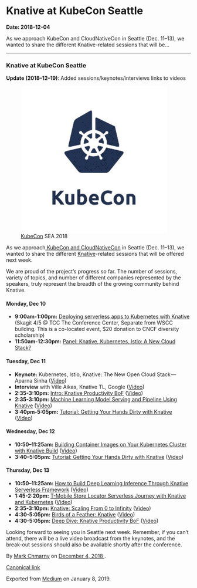 # Knative at KubeCon Seattle

**Date: 2018-12-04**

  <article class="h-entry">
    <section data-field="subtitle" class="p-summary">
      As we approach KubeCon and CloudNativeCon in Seattle (Dec. 11–13), we wanted to share the different Knative-related sessions that will be…
    </section>
    <section data-field="body" class="e-content">
      <section name="c846" class="section section--body section--first section--last">
        <div class="section-divider">
          <hr class="section-divider">
        </div>
        <div class="section-content">
          <div class="section-inner sectionLayout--insetColumn">
            <h3 name="aba2" id="aba2" class="graf graf--h3 graf--leading graf--title">Knative at KubeCon Seattle</h3>
            <p name="a5d8" id="a5d8" class="graf graf--p graf-after--h3">
              <strong class="markup--strong markup--p-strong">Update (2018–12–19)</strong>: Added sessions/keynotes/interviews links to videos</p>
              <figure name="3f6a" id="3f6a" class="graf graf--figure graf--layoutOutsetLeft graf-after--p">
                <div class="aspectRatioPlaceholder is-locked" style="max-width: 400px; max-height: 400px;">
                  <div class="aspectRatioPlaceholder-fill">
                  </div>
                  <img class="graf-image" data-image-id="kubecon.jpg" data-width="400" data-height="400" data-is-featured="true" src="/blog/events/images/kubecon.jpg">
                </div>
                <figcaption class="imageCaption">
                  <a href="https://kccna18.sched.com/" data-href="https://kccna18.sched.com/" class="markup--anchor markup--figure-anchor" rel="noopener" target="_blank">KubeCon</a> SEA 2018</figcaption>
                </figure>
                <p name="d60c" id="d60c" class="graf graf--p graf-after--figure">As we approach<a href="https://kccna18.sched.com/" data-href="https://kccna18.sched.com/" class="markup--anchor markup--p-anchor" rel="noopener" target="_blank"> KubeCon and CloudNativeCon</a> in Seattle (Dec. 11–13), we wanted to share the different <a href="https://github.com/knative" data-href="https://github.com/knative" class="markup--anchor markup--p-anchor" rel="noopener" target="_blank">Knative</a>-related sessions that will be offered next week.</p>
                <p name="2f47" id="2f47" class="graf graf--p graf-after--p">We are proud of the project’s progress so far. The number of sessions, variety of topics, and number of different companies represented by the speakers, truly represent the breadth of the growing community behind Knative.</p>
                <h4 name="b1bc" id="b1bc" class="graf graf--h4 graf-after--p">
                  <strong class="markup--strong markup--h4-strong">Monday, Dec 10</strong>
                </h4>
                <ul class="postList">
                  <li name="c2a3" id="c2a3" class="graf graf--li graf-after--h4">
                    <strong class="markup--strong markup--li-strong">9:00am-1:00pm:</strong> <a href="https://kccna18.sched.com/event/IRr7/deploying-serverless-apps-to-kubernetes-with-knative-additional-registration-fee-required" data-href="https://kccna18.sched.com/event/IRr7/deploying-serverless-apps-to-kubernetes-with-knative-additional-registration-fee-required" class="markup--anchor markup--li-anchor" rel="nofollow noopener noopener noopener" target="_blank">Deploying serverless apps to Kubernetes with Knative</a> (Skagit 4/5 @ TCC The Conference Center, Separate from WSCC building. This is a co-located event, $20 donation to CNCF diversity scholarship)</li>
                    <li name="67da" id="67da" class="graf graf--li graf-after--li">
                      <strong class="markup--strong markup--li-strong">11:50am-12:30pm:</strong> <a href="https://commons.openshift.org/gatherings/Seattle_2018.html#gathering-schedule" data-href="https://commons.openshift.org/gatherings/Seattle_2018.html#gathering-schedule" class="markup--anchor markup--li-anchor" rel="noopener" target="_blank">Panel: Knative, Kubernetes, Istio: A New Cloud Stack?</a>
                    </li>
                  </ul>
                  <h4 name="6ec8" id="6ec8" class="graf graf--h4 graf-after--li">
                    <strong class="markup--strong markup--h4-strong">Tuesday, </strong>Dec<strong class="markup--strong markup--h4-strong"> 11</strong>
                  </h4>
                  <ul class="postList">
                    <li name="d566" id="d566" class="graf graf--li graf-after--h4">
                      <strong class="markup--strong markup--li-strong">Keynote:</strong> Kubernetes, Istio, Knative: The New Open Cloud Stack — Aparna Sinha (<a href="https://www.youtube.com/watch?v=OxJEUCmkixs&amp;feature=youtu.be" data-href="https://www.youtube.com/watch?v=OxJEUCmkixs&amp;feature=youtu.be" class="markup--anchor markup--li-anchor" rel="noopener" target="_blank">Video</a>)</li>
                      <li name="ef50" id="ef50" class="graf graf--li graf-after--li">
                        <strong class="markup--strong markup--li-strong">Interview</strong> with Ville Aikas, Knative TL, Google (<a href="https://www.youtube.com/watch?v=DvE_DTDysns" data-href="https://www.youtube.com/watch?v=DvE_DTDysns" class="markup--anchor markup--li-anchor" rel="noopener" target="_blank">Video</a>)</li>
                        <li name="8f69" id="8f69" class="graf graf--li graf-after--li">
                          <strong class="markup--strong markup--li-strong">2:35-3:10pm:</strong> <a href="https://kccna18.sched.com/event/Grbz/intro-knative-productivity-bof-srinivas-v-hegde-adriano-cunha-google" data-href="https://kccna18.sched.com/event/Grbz/intro-knative-productivity-bof-srinivas-v-hegde-adriano-cunha-google" class="markup--anchor markup--li-anchor" rel="nofollow noopener noopener noopener" target="_blank">Intro: Knative Productivity BoF</a> (<a href="https://www.youtube.com/watch?v=TqcOFjdF144" data-href="https://www.youtube.com/watch?v=TqcOFjdF144" class="markup--anchor markup--li-anchor" rel="noopener" target="_blank">Video</a>)</li>
                          <li name="8f21" id="8f21" class="graf graf--li graf-after--li">
                            <strong class="markup--strong markup--li-strong">2:35-3:10pm:</strong> <a href="https://kccna18.sched.com/event/GrVt/machine-learning-model-serving-and-pipeline-using-knative-animesh-singh-ibm" data-href="https://kccna18.sched.com/event/GrVt/machine-learning-model-serving-and-pipeline-using-knative-animesh-singh-ibm" class="markup--anchor markup--li-anchor" rel="nofollow noopener noopener noopener noopener" target="_blank">Machine Learning Model Serving and Pipeline Using Knative</a> (<a href="https://www.youtube.com/watch?v=YpiPG8emKgg" data-href="https://www.youtube.com/watch?v=YpiPG8emKgg" class="markup--anchor markup--li-anchor" rel="noopener" target="_blank">Video</a>)</li>
                            <li name="eca8" id="eca8" class="graf graf--li graf-after--li">
                              <strong class="markup--strong markup--li-strong">3:40pm-5:05pm:</strong> <a href="https://kccna18.sched.com/event/GraR" data-href="https://kccna18.sched.com/event/GraR" class="markup--anchor markup--li-anchor" rel="noopener" target="_blank">Tutorial: Getting Your Hands Dirty with Knative</a> (<a href="https://www.youtube.com/watch?v=Xi9oYTR710E" data-href="https://www.youtube.com/watch?v=Xi9oYTR710E" class="markup--anchor markup--li-anchor" rel="noopener" target="_blank">Video</a>)</li>
                            </ul>
                            <h4 name="799d" id="799d" class="graf graf--h4 graf-after--li">
                              <strong class="markup--strong markup--h4-strong">Wednesday, </strong>Dec<strong class="markup--strong markup--h4-strong"> 12</strong>
                            </h4>
                            <ul class="postList">
                              <li name="5172" id="5172" class="graf graf--li graf-after--h4">
                                <strong class="markup--strong markup--li-strong">10:50–11:25am:</strong> <a href="https://kccna18.sched.com/event/GrSt/building-container-images-on-your-kubernetes-cluster-with-knative-build-gareth-rushgrove-docker" data-href="https://kccna18.sched.com/event/GrSt/building-container-images-on-your-kubernetes-cluster-with-knative-build-gareth-rushgrove-docker" class="markup--anchor markup--li-anchor" rel="nofollow noopener noopener noopener noopener" target="_blank">Building Container Images on Your Kubernetes Cluster with Knative Build</a> (<a href="https://www.youtube.com/watch?v=KDWvN8q2FEU" data-href="https://www.youtube.com/watch?v=KDWvN8q2FEU" class="markup--anchor markup--li-anchor" rel="noopener" target="_blank">Video</a>)</li>
                                <li name="29b1" id="29b1" class="graf graf--li graf-after--li">
                                  <strong class="markup--strong markup--li-strong">3:40–5:05pm:</strong> <a href="https://kccna18.sched.com/event/GraR/tutorial-getting-your-hands-dirty-with-knative-bas-tichelaar-ade-mochtar-instruqt" data-href="https://kccna18.sched.com/event/GraR/tutorial-getting-your-hands-dirty-with-knative-bas-tichelaar-ade-mochtar-instruqt" class="markup--anchor markup--li-anchor" rel="nofollow noopener noopener noopener noopener noopener" target="_blank">Tutorial: Getting Your Hands Dirty with Knative</a> (<a href="https://www.youtube.com/watch?v=Xi9oYTR710E" data-href="https://www.youtube.com/watch?v=Xi9oYTR710E" class="markup--anchor markup--li-anchor" rel="noopener" target="_blank">Video</a>)</li>
                                </ul>
                                <h4 name="20b7" id="20b7" class="graf graf--h4 graf-after--li">
                                  <strong class="markup--strong markup--h4-strong">Thursday, </strong>Dec<strong class="markup--strong markup--h4-strong"> 13</strong>
                                </h4>
                                <ul class="postList">
                                  <li name="1b05" id="1b05" class="graf graf--li graf-after--h4">
                                    <strong class="markup--strong markup--li-strong">10:50–11:25am:</strong> <a href="https://kccna18.sched.com/event/GraI/how-to-build-deep-learning-inference-through-knative-serverless-framework-huamin-chen-yehuda-sadeh-weinraub-red-hat" data-href="https://kccna18.sched.com/event/GraI/how-to-build-deep-learning-inference-through-knative-serverless-framework-huamin-chen-yehuda-sadeh-weinraub-red-hat" class="markup--anchor markup--li-anchor" rel="nofollow noopener noopener noopener noopener" target="_blank">How to Build Deep Learning Inference Through Knative Serverless Framework</a> (<a href="https://www.youtube.com/watch?v=-zUqmKb-BVk" data-href="https://www.youtube.com/watch?v=-zUqmKb-BVk" class="markup--anchor markup--li-anchor" rel="noopener" target="_blank">Video</a>)</li>
                                    <li name="8ace" id="8ace" class="graf graf--li graf-after--li">
                                      <strong class="markup--strong markup--li-strong">1:45-2:20pm:</strong> <a href="https://kccna18.sched.com/event/GraC/t-mobile-store-locator-serverless-journey-with-knative-and-kubernetes-ram-gopinathan-t-mobile" data-href="https://kccna18.sched.com/event/GraC/t-mobile-store-locator-serverless-journey-with-knative-and-kubernetes-ram-gopinathan-t-mobile" class="markup--anchor markup--li-anchor" rel="nofollow noopener noopener noopener noopener" target="_blank">T-Mobile Store Locator Serverless Journey with Knative and Kubernetes</a> (<a href="https://www.youtube.com/watch?v=qzPG4O-DhYw" data-href="https://www.youtube.com/watch?v=qzPG4O-DhYw" class="markup--anchor markup--li-anchor" rel="noopener" target="_blank">Video</a>)</li>
                                      <li name="25e8" id="25e8" class="graf graf--li graf-after--li">
                                        <strong class="markup--strong markup--li-strong">2:35-3:10pm:</strong> <a href="https://kccna18.sched.com/event/Gra9/knative-scaling-from-0-to-infinity-joseph-burnett-mark-chmarny-google" data-href="https://kccna18.sched.com/event/Gra9/knative-scaling-from-0-to-infinity-joseph-burnett-mark-chmarny-google" class="markup--anchor markup--li-anchor" rel="nofollow noopener noopener noopener" target="_blank">Knative: Scaling From 0 to Infinity</a> (<a href="https://www.youtube.com/watch?v=OPSIPr-Cybs" data-href="https://www.youtube.com/watch?v=OPSIPr-Cybs" class="markup--anchor markup--li-anchor" rel="noopener" target="_blank">Video</a>)</li>
                                        <li name="83cf" id="83cf" class="graf graf--li graf-after--li">
                                          <strong class="markup--strong markup--li-strong">4:30-5:05pm:</strong> <a href="https://kccna18.sched.com/event/GraF/birds-of-a-feather-knative-jessie-zhu-google" data-href="https://kccna18.sched.com/event/GraF/birds-of-a-feather-knative-jessie-zhu-google" class="markup--anchor markup--li-anchor" rel="nofollow noopener noopener noopener" target="_blank">Birds of a Feather: Knative</a> (<a href="https://www.youtube.com/watch?v=UdXuKu6SWoA" data-href="https://www.youtube.com/watch?v=UdXuKu6SWoA" class="markup--anchor markup--li-anchor" rel="noopener" target="_blank">Video</a>)</li>
                                          <li name="e022" id="e022" class="graf graf--li graf-after--li">
                                            <strong class="markup--strong markup--li-strong">4:30-5:05pm:</strong> <a href="https://kccna18.sched.com/event/Grdv/deep-dive-knative-productivity-bof-jessie-zhu-adriano-cunha-google" data-href="https://kccna18.sched.com/event/Grdv/deep-dive-knative-productivity-bof-jessie-zhu-adriano-cunha-google" class="markup--anchor markup--li-anchor" rel="nofollow noopener noopener noopener" target="_blank">Deep Dive: Knative Productivity BoF</a> (<a href="https://www.youtube.com/watch?v=pAWhIiNbkOc" data-href="https://www.youtube.com/watch?v=pAWhIiNbkOc" class="markup--anchor markup--li-anchor" rel="noopener" target="_blank">Video</a>)</li>
                                          </ul>
                                          <p name="337d" id="337d" class="graf graf--p graf-after--li graf--trailing">Looking forward to seeing you in Seattle next week. Remember, if you can’t attend, there will be a live video broadcast from the keynotes, and the break-out sessions should also be available shortly after the conference.</p>
                                        </div>
                                      </div>
                                    </section>
                                  </section>
                                  <footer>
                                    <p>By <a href="https://medium.com/@mchmarny_google" class="p-author h-card">Mark Chmarny</a> on <a href="https://medium.com/p/5dd2479a3474">
                                      <time class="dt-published" datetime="2018-12-04T21:04:38.092Z">December 4, 2018</time>
                                    </a>.</p>
                                    <p>
                                      <a href="https://medium.com/@mchmarny_google/knative-at-kubecon-seattle-5dd2479a3474" class="p-canonical">Canonical link</a>
                                    </p>
                                    <p>Exported from <a href="https://medium.com">Medium</a> on January 8, 2019.</p>
                                  </footer>
                                </article>
